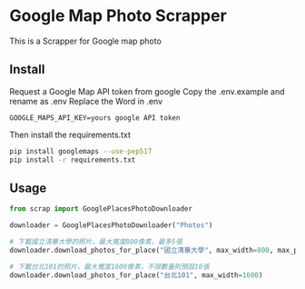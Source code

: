 # Google Map Photo Scrapper

This is a Scrapper for Google map photo

## Install

Request a Google Map API token from google
Copy the .env.example and rename as .env
Replace the Word in .env

```ENV
GOOGLE_MAPS_API_KEY=yours google API token
```

Then install the requirements.txt

```bash
pip install googlemaps --use-pep517
pip install -r requirements.txt 
```

## Usage

```python
from scrap import GooglePlacesPhotoDownloader

downloader = GooglePlacesPhotoDownloader("Photos")

# 下載國立清華大學的照片，最大寬度800像素，最多5張
downloader.download_photos_for_place("國立清華大學", max_width=800, max_photos=5)

# 下載台北101的照片，最大寬度1600像素，不限數量則預設10張
downloader.download_photos_for_place("台北101", max_width=1600)
```
